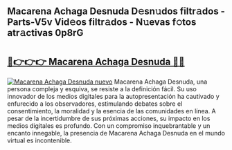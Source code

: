 ## Macarena Achaga Desnuda D𝚎sn𝚞dos filtr𝚊dos - Parts-V5v Vid𝚎os filtr𝚊dos - N𝚞evas f𝚘tos atr𝚊ctivas 0p8rG

# <h2><a href="http://mbcbmg.tromn.icu/?c=Macarena+Achaga+Desnuda">🔗👉👉👉 Macarena Achaga Desnuda 🔗🔗</a></h2>

[![Macarena Achaga Desnuda nuevo](https://i.imgur.com/pEAQMta.gif)](http://mbcbmg.tromn.icu/?c=Macarena+Achaga+Desnuda)
Macarena Achaga Desnuda, una persona compleja y esquiva, se resiste a la definición fácil. Su uso innovador de los medios digitales para la autopresentación ha cautivado y enfurecido a los observadores, estimulando debates sobre el consentimiento, la moralidad y la esencia de las comunidades en línea. A pesar de la incertidumbre de sus próximas acciones, su impacto en los medios digitales es profundo. Con un compromiso inquebrantable y un encanto innegable, la presencia de Macarena Achaga Desnuda en el mundo virtual es incontenible.
